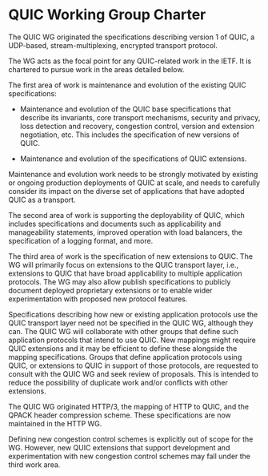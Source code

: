 # QUIC Working Group Charter

The QUIC WG originated the specifications describing version 1 of
QUIC, a UDP-based, stream-multiplexing, encrypted transport protocol.

The WG acts as the focal point for any QUIC-related work in the IETF.
It is chartered to pursue work in the areas detailed below.

The first area of work is maintenance and evolution of the existing
QUIC specifications:

- Maintenance and evolution of the QUIC base specifications that
  describe its invariants, core transport mechanisms, security and
  privacy, loss detection and recovery, congestion control, version and
  extension negotiation, etc. This includes the specification of new
  versions of QUIC.

- Maintenance and evolution of the specifications of QUIC extensions.

Maintenance and evolution work needs to be strongly motivated by
existing or ongoing production deployments of QUIC at scale, and needs
to carefully consider its impact on the diverse set of applications
that have adopted QUIC as a transport.

The second area of work is supporting the deployability of QUIC, which
includes specifications and documents such as applicability and
manageability statements, improved operation with load balancers, the
specification of a logging format, and more.

The third area of work is the specification of new extensions to QUIC.
The WG will primarily focus on extensions to the QUIC transport layer,
i.e., extensions to QUIC that have broad applicability to multiple
application protocols. The WG may also allow publish specifications to
publicly document deployed proprietary extensions or to enable wider
experimentation with proposed new protocol features.

Specifications describing how new or existing application protocols
use the QUIC transport layer need not be specified in the QUIC WG,
although they can. The QUIC WG will collaborate with other groups that
define such application protocols that intend to use QUIC. New
mappings might require QUIC extensions and it may be efficient to
define these alongside the mapping specifications. Groups that define
application protocols using QUIC, or extensions to QUIC in support of
those protocols, are requested to consult with the QUIC WG and seek
review of proposals. This is intended to reduce the possibility of
duplicate work and/or conflicts with other extensions.

The QUIC WG originated HTTP/3, the mapping of HTTP to QUIC, and the
QPACK header compression scheme. These specifications are now
maintained in the HTTP WG.

Defining new congestion control schemes is explicitly out of scope for
the WG. However, new QUIC extensions that support development and
experimentation with new congestion control schemes may fall under the
third work area.

